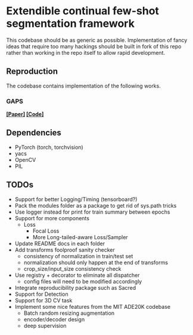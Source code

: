# Extendible continual few-shot segmentation framework


This codebase should be as generic as possible. Implementation of fancy ideas that require too many hackings
should be built in fork of this repo rather than working in the repo itself to allow rapid development.

## Reproduction

The codebase contains implementation of the following works.

### GAPS

**[[Paper]](https://openreview.net/pdf?id=cDVL245jZa) [[Code]](docs/GAPS.md)**

## Dependencies

- PyTorch (torch, torchvision)
- yacs
- OpenCV
- PIL

## TODOs

- Support for better Logging/Timing (tensorboard?)
- Pack the modules folder as a package to get rid of sys.path tricks
- Use logger instead for print for train summary between epochs
- Support for more components
    - Loss
        - Focal Loss
        - More Long-tailed-aware Loss/Sampler
- Update README docs in each folder
- Add transforms foolproof sanity checker
    - consistency of normalization in train/test set
    - normalization should only happen at the end of transforms
    - crop_size/input_size consistency check
- Use registry + decorator to eliminate all dispatcher
    - config files will need to be modified accordingly
- Integrate reproducibility package such as Sacred
- Support for Detection
- Support for 3D CV task
- Implement some nice features from the MIT ADE20K codebase
    - Batch random resizing augmentation
    - encoder/decoder design
    - deep supervision
